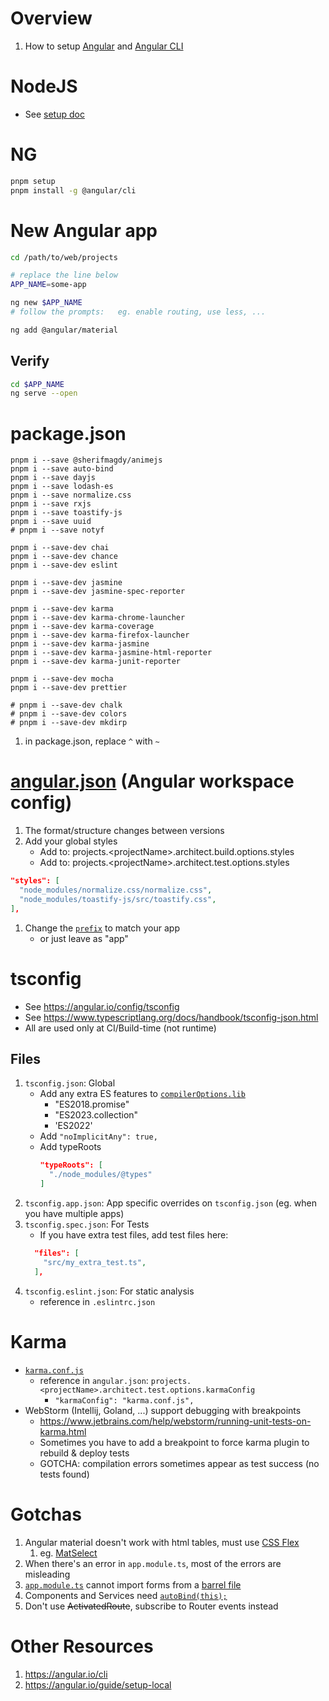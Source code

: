 # Overview

1. How to setup [Angular](https://angular.io/) and [Angular CLI](https://angular.io/cli)

# NodeJS

- See [setup doc](../setup.node.md)

# NG

```bash
pnpm setup
pnpm install -g @angular/cli
```

# New Angular app

```bash
cd /path/to/web/projects

# replace the line below
APP_NAME=some-app

ng new $APP_NAME
# follow the prompts:   eg. enable routing, use less, ...

ng add @angular/material
```

## Verify

```bash
cd $APP_NAME
ng serve --open
```

# package.json

```
pnpm i --save @sherifmagdy/animejs
pnpm i --save auto-bind
pnpm i --save dayjs
pnpm i --save lodash-es
pnpm i --save normalize.css
pnpm i --save rxjs
pnpm i --save toastify-js
pnpm i --save uuid
# pnpm i --save notyf

pnpm i --save-dev chai
pnpm i --save-dev chance
pnpm i --save-dev eslint

pnpm i --save-dev jasmine
pnpm i --save-dev jasmine-spec-reporter

pnpm i --save-dev karma
pnpm i --save-dev karma-chrome-launcher
pnpm i --save-dev karma-coverage
pnpm i --save-dev karma-firefox-launcher
pnpm i --save-dev karma-jasmine
pnpm i --save-dev karma-jasmine-html-reporter
pnpm i --save-dev karma-junit-reporter

pnpm i --save-dev mocha
pnpm i --save-dev prettier

# pnpm i --save-dev chalk
# pnpm i --save-dev colors
# pnpm i --save-dev mkdirp
```

1. in package.json, replace `^` with `~`


# [angular.json](https://angular.io/guide/workspace-config) (Angular workspace config)

1. The format/structure changes between versions
1. Add your global styles
    - Add to:  projects.<projectName&gt;.architect.build.options.styles
    - Add to:  projects.<projectName&gt;.architect.test.options.styles

```json
"styles": [
  "node_modules/normalize.css/normalize.css",
  "node_modules/toastify-js/src/toastify.css",
],
```

1. Change the [`prefix`](https://angular.io/guide/workspace-config#project-configuration-options) to match your app
    - or just leave as "app"


# tsconfig

- See https://angular.io/config/tsconfig
- See https://www.typescriptlang.org/docs/handbook/tsconfig-json.html
- All are used only at CI/Build-time (not runtime)

## Files

1. `tsconfig.json`: Global
    - Add any extra ES features to [`compilerOptions.lib`](https://www.typescriptlang.org/tsconfig#individual-library-components)
        - "ES2018.promise"
        - "ES2023.collection"
        - 'ES2022'
    - Add `"noImplicitAny": true,`
    - Add typeRoots
        ```json
        "typeRoots": [
          "./node_modules/@types"
        ]
        ```            
1. `tsconfig.app.json`: App specific overrides on `tsconfig.json` (eg. when you have multiple apps)
1. `tsconfig.spec.json`: For Tests
    - If you have extra test files, add test files here:
    ```json
      "files": [
        "src/my_extra_test.ts",
      ],
    ```
1. `tsconfig.eslint.json`: For static analysis
    - reference in `.eslintrc.json`

# Karma

- [`karma.conf.js`](http://karma-runner.github.io/6.4/config/configuration-file.html)
    - reference in `angular.json`: `projects.<projectName>.architect.test.options.karmaConfig`
        - `"karmaConfig": "karma.conf.js",`
- WebStorm (Intellij, Goland, ...) support debugging with breakpoints
    - https://www.jetbrains.com/help/webstorm/running-unit-tests-on-karma.html
    - Sometimes you have to add a breakpoint to force karma plugin to rebuild & deploy tests
    - GOTCHA: compilation errors sometimes appear as test success (no tests found)

# Gotchas

1. Angular material doesn't work with html tables, must use [CSS Flex](https://css-tricks.com/snippets/css/a-guide-to-flexbox/)
    1. eg. [MatSelect](TODO)
1. When there's an error in `app.module.ts`, most of the errors are misleading
1. [`app.module.ts`](https://angular.io/guide/architecture-modules) cannot import forms from a [barrel file](https://basarat.gitbook.io/typescript/main-1/barrel)
1. Components and Services need [`autoBind(this);`](https://www.npmjs.com/package/auto-bind)
1. Don't use ~~ActivatedRoute~~, subscribe to Router events instead

# Other Resources

1. https://angular.io/cli
1. https://angular.io/guide/setup-local
